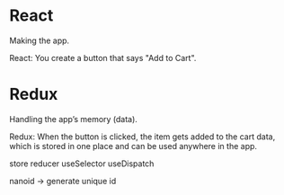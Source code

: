 # React
Making the app.

React: You create a button that says "Add to Cart".




# Redux 
Handling the app’s memory (data).

Redux: When the button is clicked, the item gets added to the cart data, which is stored in one place and can be used anywhere in the app.

store 
reducer 
useSelector 
useDispatch


nanoid -> generate unique id